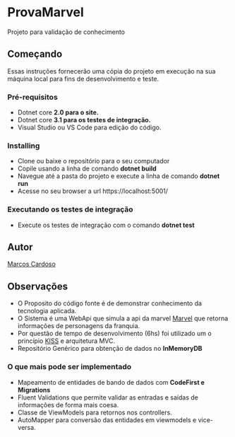 # ProvaMarvel
Projeto para validação de conhecimento 

## Começando
Essas instruções fornecerão uma cópia do projeto em execução na sua máquina local para fins de desenvolvimento e teste. 

### Pré-requisitos
* Dotnet core **2.0 para o site.**
* Dotnet core **3.1 para os testes de integração.**
* Visual Studio ou VS Code para edição do código.

### Installing
* Clone ou baixe o repositório para o seu computador
* Copile usando a linha de comando **dotnet build**
* Navegue até a pasta do projeto e execute a linha de comando **dotnet run**
* Acesse no seu browser a url https://localhost:5001/

### Executando os testes de integração
* Execute os testes de integração com o comando **dotnet test**

## Autor
[Marcos Cardoso](https://github.com/mec2005)

## Observações
* O Proposito do código fonte é de demonstrar conhecimento da tecnologia aplicada.
* O Sistema é uma WebApi que simula a api da marvel [Marvel](https://developer.marvel.com/docs#!/public) que retorna informações de 
personagens da franquia.
* Por questão de tempo de desenvolvimento (6hs) foi utilizado um o princípio [KISS](https://pt.wikipedia.org/wiki/Princ%C3%ADpio_KISS) e 
arquitetura MVC.
* Repositório Genérico para obtenção de dados no **InMemoryDB**

### O que mais pode ser implementado
* Mapeamento de entidades de bando de dados com **CodeFirst e Migrations**
* Fluent Validations que permite validar as entradas e saídas de informações de forma mais coesa.
* Classe de ViewModels para retornos nos controllers.
* AutoMapper para conversão das entidades em viewmodels e vice-versa.

